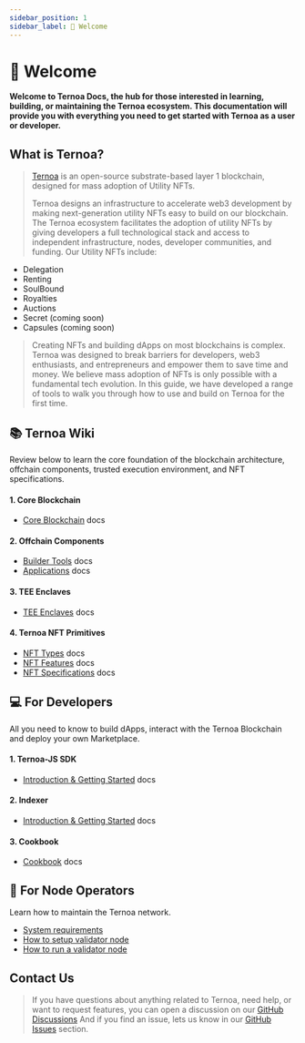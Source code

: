 ```yaml
---
sidebar_position: 1
sidebar_label: 👋 Welcome
---
```


# 👋 Welcome  

**Welcome to Ternoa Docs, the hub for those interested in learning, building, or maintaining the Ternoa ecosystem. This documentation will provide you with everything you need to get started with Ternoa as a user or developer.**

## What is Ternoa?

> [Ternoa](https://www.ternoa.network/) is an open-source substrate-based layer 1 blockchain, designed for mass adoption of Utility NFTs.
> 
>Ternoa designs an infrastructure to accelerate web3 development by making next-generation utility NFTs easy to build on our blockchain. The Ternoa ecosystem facilitates the adoption of utility NFTs by giving developers a full technological stack and access to independent infrastructure, nodes, developer communities, and funding. Our Utility NFTs include:
>
-   Delegation
-   Renting
-   SoulBound
-   Royalties
-   Auctions
-   Secret (coming soon)
-   Capsules (coming soon)
>
> Creating NFTs and building dApps on most blockchains is complex. Ternoa was designed to break barriers for developers, web3 enthusiasts, and entrepreneurs and empower them to save time and money. We believe mass adoption of NFTs is only possible with a fundamental tech evolution. In this guide, we have developed a range of tools to walk you through how to use and build on Ternoa for the first time. 

## 📚 Ternoa Wiki

Review below to learn the core foundation of the blockchain architecture, offchain components, trusted execution environment, and NFT specifications. 

####  1. Core Blockchain
- [Core Blockchain](https://docs.ternoa.network/category/core-blockchain) docs
#### 2. Offchain Components
- [Builder Tools](https://docs.ternoa.network/category/builder-tools) docs
- [Applications](https://docs.ternoa.network/category/applications) docs
#### 3. TEE Enclaves
- [TEE Enclaves](https://docs.ternoa.network/category/tee-enclaves) docs
#### 4. Ternoa NFT Primitives
- [NFT Types](https://docs.ternoa.network/category/nft-features) docs
- [NFT Features](https://docs.ternoa.network/category/nft-features) docs
- [NFT Specifications](https://docs.ternoa.network/category/nft-specifications) docs


## 💻 For Developers

All you need to know to build dApps, interact with the Ternoa Blockchain and deploy your own Marketplace.

####  1. Ternoa-JS SDK
- [Introduction & Getting Started](https://docs.ternoa.network/category/ternoa-js-sdk) docs
#### 2. Indexer
- [Introduction & Getting Started](https://docs.ternoa.network/category/indexers) docs
#### 3. Cookbook
- [Cookbook](https://docs.ternoa.network/for-developers/sdk/cookbook) docs


## 🌌 For Node Operators 

Learn how to maintain the Ternoa network.

- [System requirements](for-node-operators/system-requirements) 
- [How to setup validator node](https://docs.ternoa.network/for-node-operators/how-to-setup-validator-node)
- [How to run a validator node](https://docs.ternoa.network/for-node-operators/how-to-run-a-validator-node)


## Contact Us
>If you have questions about anything related to Ternoa, need help, or want to request features, you can open a discussion on our [GitHub Discussions](https://github.com/capsule-corp-ternoa/ternoa-js/discussions) And if you find an issue, lets us know in our [GitHub Issues](https://github.com/capsule-corp-ternoa/ternoa-js/issues) section.
